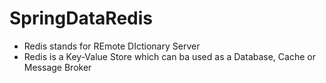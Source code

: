 # SpringDataRedis

* Redis stands for REmote DIctionary Server
* Redis is a Key-Value Store which can ba used as a Database, Cache or Message Broker